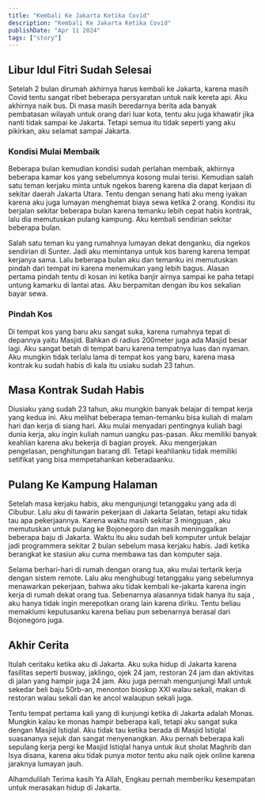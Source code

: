 ```yaml
---
title: "Kembali Ke Jakarta Ketika Covid"
description: "Kembali Ke Jakarta Ketika Covid"
publishDate: "Apr 11 2024"
tags: ["story"]
---
```



## Libur Idul Fitri Sudah Selesai

Setelah 2 bulan dirumah akhirnya harus kembali ke Jakarta, karena masih Covid tentu sangat ribet
beberapa persyaratan untuk naik kereta api. Aku akhirnya naik bus. Di masa masih beredarnya berita
ada banyak pembatasan wilayah untuk orang dari luar kota, tentu aku juga khawatir jika nanti tidak
sampai ke Jakarta. Tetapi semua itu tidak seperti yang aku pikirkan, aku selamat sampai Jakarta.

### Kondisi Mulai Membaik

Beberapa bulan kemudian kondisi sudah perlahan membaik, akhirnya beberapa kamar kos yang sebelumnya
kosong mulai terisi. Kemudian salah satu teman kerjaku minta untuk ngekos bareng karena dia dapat
kerjaan di sekitar daerah Jakarta Utara. Tentu dengan senang hati aku meng iyakan karena aku juga
lumayan menghemat biaya sewa ketika 2 orang. Kondisi itu berjalan sekitar beberapa bulan karena
temanku lebih cepat habis kontrak, lalu dia memutuskan pulang kampung. Aku kembali sendirian
sekitar beberapa bulan.

Salah satu teman ku yang rumahnya lumayan dekat denganku, dia ngekos sendirian di Sunter. Jadi aku
memintanya untuk kos bareng karena tempat kerjanya sama. Lalu beberapa bulan aku dan temanku ini
memutuskan pindah dari tempat ini karena menemukan yang lebih bagus. Alasan pertama pindah tentu di
kosan ini ketika banjir airnya sampai ke paha tetapi untung kamarku di lantai atas. Aku berpamitan
dengan ibu kos sekalian bayar sewa.

### Pindah Kos

Di tempat kos yang baru aku sangat suka, karena rumahnya tepat di depannya yaitu Masjid. Bahkan di
radius 200meter juga ada Masjid besar lagi. Aku sangat betah di tempat baru karena tempatnya luas
dan nyaman. Aku mungkin tidak terlalu lama di tempat kos yang baru, karena masa kontrak ku sudah
habis di kala itu usiaku sudah 23 tahun.

## Masa Kontrak Sudah Habis

Diusiaku yang sudah 23 tahun, aku mungkin banyak belajar di tempat kerja yang kedua ini.
Aku melihat beberapa teman-temanku bisa kuliah di malam hari dan kerja di siang hari.
Aku mulai menyadari pentingnya kuliah bagi dunia kerja, aku ingin kuliah namun uangku pas-pasan.
Aku memiliki banyak keahlian karena aku bekerja di bagian proyek. Aku mengerjakan pengelasan,
penghitungan barang dll. Tetapi keahlianku tidak memiliki setifikat yang bisa mempetahankan
keberadaanku.


## Pulang Ke Kampung Halaman

Setelah masa kerjaku habis, aku mengunjungi tetanggaku yang ada di Cibubur. Lalu aku di tawarin
pekerjaan di Jakarta Selatan, tetapi aku tidak tau apa pekerjaannya. Karena waktu masih sekitar
3 mingguan , aku memutuskan untuk pulang ke Bojonegoro dan masih meninggalkan beberapa baju di
Jakarta. Waktu itu aku sudah beli komputer untuk belajar jadi programmera sekitar 2 bulan sebelum
masa kerjaku habis. Jadi ketika berangkat ke stasiun aku cuma membawa tas dan komputer saja.

Selama berhari-hari di rumah dengan orang tua, aku mulai tertarik kerja dengan sistem remote.
Lalu aku menghubugi tetanggaku yang sebelumnya menawarkan pekerjaan, bahwa aku tidak kembali
ke-jakarta karena ingin kerja di rumah dekat orang tua. Sebenarnya alasannya tidak hanya itu saja
, aku hanya tidak ingin merepotkan orang lain karena diriku. Tentu beliau memaklumi keputusanku
karena beliau pun sebenarnya berasal dari Bojonegoro juga.

## Akhir Cerita

Itulah ceritaku ketika aku di Jakarta. Aku suka hidup di Jakarta karena fasilitas seperti busway,
jaklingo, ojek 24 jam, restoran 24 jam dan aktivitas  di jalan yang hampir juga 24 jam. Aku juga
pernah mengunjungi Mall untuk sekedar beli baju 50rb-an, menonton bioskop XXI walau sekali, makan
di restoran walau sekali dan ke ancol walaupun sekali juga.

Tentu tempat pertama kali yang di kunjungi ketika di Jakarta adalah Monas. Mungkin kalau ke monas
hampir beberapa kali, tetapi aku sangat suka dengan Masjid Istiqlal. Aku tidak tau ketika berada di
Masjid Istiqlal suasananya sejuk dan sangat menyenangkan. Aku pernah beberapa kali sepulang kerja
pergi ke Masjid Istiqlal hanya untuk ikut sholat Maghrib dan Isya disana, karena aku tidak punya
motor tentu aku naik ojek online karena jaraknya lumayan jauh.

Alhamdulilah Terima kasih Ya Allah, Engkau pernah memberiku kesempatan untuk merasakan hidup di
Jakarta.
